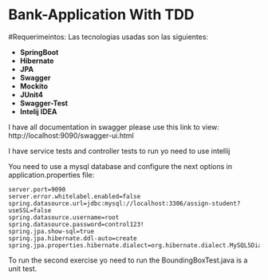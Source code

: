 # Bank-Application With TDD
#Requerimeintos: 
Las tecnologias usadas son las siguientes:

- <b>SpringBoot</b>
- <b>Hibernate</b>
- <b>JPA</b>
- <b>Swagger</b>
- <b>Mockito</b>
- <b>JUnit4</b>
- <b>Swagger-Test</b>
- <b>Intelij IDEA</b>


I have all documentation in swagger please use this link to view: 
http://localhost:9090/swagger-ui.html

I have service tests and controller tests
to run yo need to use intellij

You need to use a mysql database and configure the next options in application.properties file:

    server.port=9090
    server.error.whitelabel.enabled=false
    spring.datasource.url=jdbc:mysql://localhost:3306/assign-student?useSSL=false
    spring.datasource.username=root
    spring.datasource.password=control123!
    spring.jpa.show-sql=true
    spring.jpa.hibernate.ddl-auto=create
    spring.jpa.properties.hibernate.dialect=org.hibernate.dialect.MySQL5Dialect


To run the second exercise yo need to run the BoundingBoxTest.java is a unit test.

 
